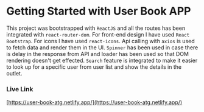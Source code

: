 # Getting Started with User Book APP

This project was bootstrapped with `ReactJS` and all the routes has been integrated with `react-router-dom`. For front-end design I have used `React Bootstrap`. For icons I have used `react-icons`. Api calling with `axios` is used to fetch data and render them in the UI. `Spinner` has been used in case there is delay in the response from API and loader has been used so that DOM rendering doesn't get effected. `Search` feature is integrated to make it easier to look up for a specific user from user list and show the details in the outlet.


### Live Link

[https://user-book-atg.netlify.app/](https://user-book-atg.netlify.app/)

